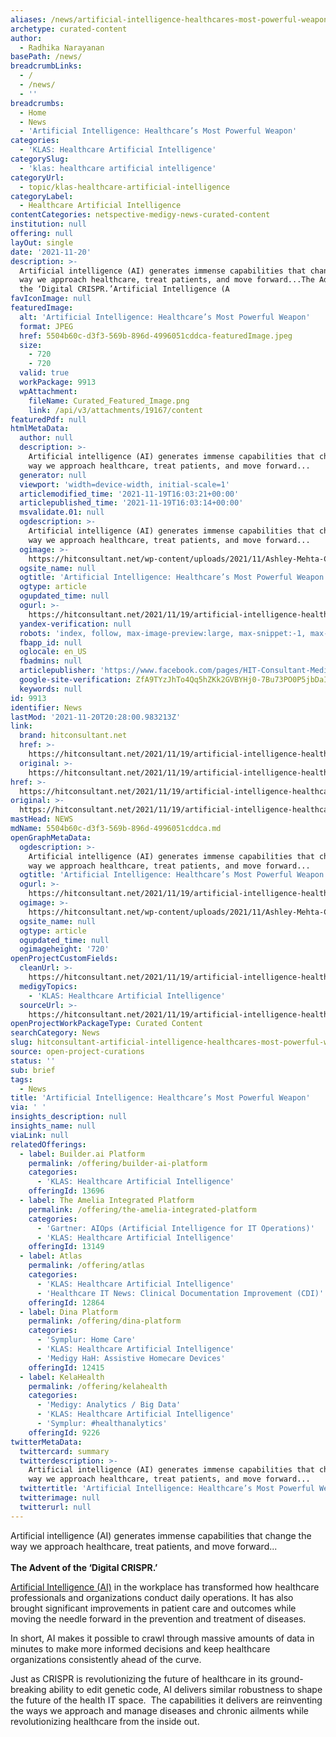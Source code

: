 ```yaml
---
aliases: /news/artificial-intelligence-healthcares-most-powerful-weapon
archetype: curated-content
author:
  - Radhika Narayanan
basePath: /news/
breadcrumbLinks:
  - /
  - /news/
  - ''
breadcrumbs:
  - Home
  - News
  - 'Artificial Intelligence: Healthcare’s Most Powerful Weapon'
categories:
  - 'KLAS: Healthcare Artificial Intelligence'
categorySlug:
  - 'klas: healthcare artificial intelligence'
categoryUrl:
  - topic/klas-healthcare-artificial-intelligence
categoryLabel:
  - Healthcare Artificial Intelligence
contentCategories: netspective-medigy-news-curated-content
institution: null
offering: null
layOut: single
date: '2021-11-20'
description: >-
  Artificial intelligence (AI) generates immense capabilities that change the
  way we approach healthcare, treat patients, and move forward...The Advent of
  the ‘Digital CRISPR.’Artificial Intelligence (A
favIconImage: null
featuredImage:
  alt: 'Artificial Intelligence: Healthcare’s Most Powerful Weapon'
  format: JPEG
  href: 5504b60c-d3f3-569b-896d-4996051cddca-featuredImage.jpeg
  size:
    - 720
    - 720
  valid: true
  workPackage: 9913
  wpAttachment:
    fileName: Curated_Featured_Image.png
    link: /api/v3/attachments/19167/content
featuredPdf: null
htmlMetaData:
  author: null
  description: >-
    Artificial intelligence (AI) generates immense capabilities that change the
    way we approach healthcare, treat patients, and move forward...
  generator: null
  viewport: 'width=device-width, initial-scale=1'
  articlemodified_time: '2021-11-19T16:03:21+00:00'
  articlepublished_time: '2021-11-19T16:03:14+00:00'
  msvalidate.01: null
  ogdescription: >-
    Artificial intelligence (AI) generates immense capabilities that change the
    way we approach healthcare, treat patients, and move forward...
  ogimage: >-
    https://hitconsultant.net/wp-content/uploads/2021/11/Ashley-Mehta-CEO-President-of-Nolij-Consulting.png
  ogsite_name: null
  ogtitle: 'Artificial Intelligence: Healthcare’s Most Powerful Weapon'
  ogtype: article
  ogupdated_time: null
  ogurl: >-
    https://hitconsultant.net/2021/11/19/artificial-intelligence-healthcare-powerful-weapon/
  yandex-verification: null
  robots: 'index, follow, max-image-preview:large, max-snippet:-1, max-video-preview:-1'
  fbapp_id: null
  oglocale: en_US
  fbadmins: null
  articlepublisher: 'https://www.facebook.com/pages/HIT-Consultant-Media/302199219847409'
  google-site-verification: ZfA9TYzJhTo4Qq5hZKk2GVBYHj0-7Bu73PO0P5jbDaI
  keywords: null
id: 9913
identifier: News
lastMod: '2021-11-20T20:28:00.983213Z'
link:
  brand: hitconsultant.net
  href: >-
    https://hitconsultant.net/2021/11/19/artificial-intelligence-healthcare-powerful-weapon/#.YZlYH9DP1PY
  original: >-
    https://hitconsultant.net/2021/11/19/artificial-intelligence-healthcare-powerful-weapon/#.YZlYH9DP1PY
href: >-
  https://hitconsultant.net/2021/11/19/artificial-intelligence-healthcare-powerful-weapon/#.YZlYH9DP1PY
original: >-
  https://hitconsultant.net/2021/11/19/artificial-intelligence-healthcare-powerful-weapon/#.YZlYH9DP1PY
mastHead: NEWS
mdName: 5504b60c-d3f3-569b-896d-4996051cddca.md
openGraphMetaData:
  ogdescription: >-
    Artificial intelligence (AI) generates immense capabilities that change the
    way we approach healthcare, treat patients, and move forward...
  ogtitle: 'Artificial Intelligence: Healthcare’s Most Powerful Weapon'
  ogurl: >-
    https://hitconsultant.net/2021/11/19/artificial-intelligence-healthcare-powerful-weapon/
  ogimage: >-
    https://hitconsultant.net/wp-content/uploads/2021/11/Ashley-Mehta-CEO-President-of-Nolij-Consulting.png
  ogsite_name: null
  ogtype: article
  ogupdated_time: null
  ogimageheight: '720'
openProjectCustomFields:
  cleanUrl: >-
    https://hitconsultant.net/2021/11/19/artificial-intelligence-healthcare-powerful-weapon/#.YZlYH9DP1PY
  medigyTopics:
    - 'KLAS: Healthcare Artificial Intelligence'
  sourceUrl: >-
    https://hitconsultant.net/2021/11/19/artificial-intelligence-healthcare-powerful-weapon/#.YZlYH9DP1PY
openProjectWorkPackageType: Curated Content
searchCategory: News
slug: hitconsultant-artificial-intelligence-healthcares-most-powerful-weapon
source: open-project-curations
status: ''
sub: brief
tags:
  - News
title: 'Artificial Intelligence: Healthcare’s Most Powerful Weapon'
via: ' '
insights_description: null
insights_name: null
viaLink: null
relatedOfferings:
  - label: Builder.ai Platform
    permalink: /offering/builder-ai-platform
    categories:
      - 'KLAS: Healthcare Artificial Intelligence'
    offeringId: 13696
  - label: The Amelia Integrated Platform
    permalink: /offering/the-amelia-integrated-platform
    categories:
      - 'Gartner: AIOps (Artificial Intelligence for IT Operations)'
      - 'KLAS: Healthcare Artificial Intelligence'
    offeringId: 13149
  - label: Atlas
    permalink: /offering/atlas
    categories:
      - 'KLAS: Healthcare Artificial Intelligence'
      - 'Healthcare IT News: Clinical Documentation Improvement (CDI)'
    offeringId: 12864
  - label: Dina Platform
    permalink: /offering/dina-platform
    categories:
      - 'Symplur: Home Care'
      - 'KLAS: Healthcare Artificial Intelligence'
      - 'Medigy HaH: Assistive Homecare Devices'
    offeringId: 12415
  - label: KelaHealth
    permalink: /offering/kelahealth
    categories:
      - 'Medigy: Analytics / Big Data'
      - 'KLAS: Healthcare Artificial Intelligence'
      - 'Symplur: #healthanalytics'
    offeringId: 9226
twitterMetaData:
  twittercard: summary
  twitterdescription: >-
    Artificial intelligence (AI) generates immense capabilities that change the
    way we approach healthcare, treat patients, and move forward...
  twittertitle: 'Artificial Intelligence: Healthcare’s Most Powerful Weapon'
  twitterimage: null
  twitterurl: null
---
```

<p>Artificial intelligence (AI) generates immense capabilities that change the way we approach healthcare, treat patients, and move forward...<br><br><strong>The Advent of the ‘Digital CRISPR.’</strong></p><p><a href="https://hitconsultant.net/tag/artificial-intelligence/">Artificial Intelligence (AI)</a> in the workplace has transformed how healthcare professionals and organizations conduct daily operations. It has also brought significant improvements in patient care and outcomes while moving the needle forward in the prevention and treatment of diseases.</p><p>In short, AI makes it possible to crawl through massive amounts of data in minutes to make more informed decisions and keep healthcare organizations consistently ahead of the curve.&nbsp;</p><p>Just as CRISPR is revolutionizing the future of healthcare in its ground-breaking ability to edit genetic code, AI delivers similar robustness to shape the future of the health IT space.&nbsp; The capabilities it delivers are reinventing the ways we approach and manage diseases and chronic ailments while revolutionizing healthcare from the inside out.&nbsp;</p>